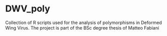 # DWV_poly
Collection of R scripts used for the analysis of polymorphisms in Deformed Wing Virus.
The project is part of the BSc degree thesis of Matteo Fabiani
